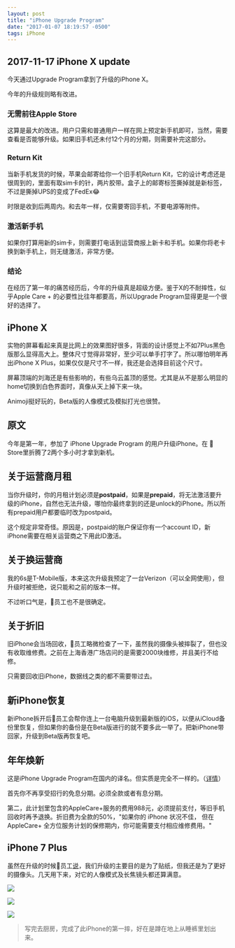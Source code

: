 ```yaml
---
layout: post
title: "iPhone Upgrade Program"
date: "2017-01-07 18:19:57 -0500"
tags: iPhone
---
```


## 2017-11-17 iPhone X update

今天通过Upgrade Program拿到了升级的iPhone X。

今年的升级规则略有改进。

### 无需前往Apple Store

这算是最大的改进。用户只需和普通用户一样在网上预定新手机即可，当然，需要查看是否能够升级。如果旧手机还未付12个月的分期，则需要补完这部分。

### Return Kit

当新手机发货的时候，苹果会邮寄给你一个旧手机Return Kit，它的设计考虑还是很周到的，里面有取sim卡的针，两片胶带。盒子上的邮寄标签撕掉就是新标签，不过是撕掉UPS的变成了FedEx😂

时限是收到后两周内。和去年一样，仅需要寄回手机，不要电源等附件。

### 激活新手机

如果你打算用新的sim卡，则需要打电话到运营商报上新卡和手机。如果你将老卡换到新手机上，则无缝激活，非常方便。

### 结论

在经历了第一年的痛苦经历后，今年的升级真是超级方便。鉴于X的不耐摔性，似乎Apple Care + 的必要性比往年都要高，所以Upgrade Program显得更是一个很好的选择了。

## iPhone X

实物的屏幕看起来真是比网上的效果图好很多，背面的设计感觉上不如7Plus黑色版那么显得高大上。整体尺寸觉得非常好，至少可以单手打字了。所以哪怕明年再出iPhone X Plus，如果仅仅是尺寸不一样，我还是会选择目前这个尺寸。

屏幕顶端的刘海还是有些影响的，有些乌云盖顶的感觉。尤其是从不是那么明显的home切换到白色界面时，真像从天上掉下来一块。

Animoji挺好玩的，Beta版的人像模式及模拟打光也很赞。

## 原文

今年是第一年，参加了 iPhone Upgrade Program 的用户升级iPhone。在  Store里折腾了2两个多小时才拿到新机。

## 关于运营商月租

当你升级时，你的月租计划必须是**postpaid**，如果是**prepaid**，将无法激活要升级的iPhone，自然也无法升级，哪怕你最终拿到的还是unlock的iPhone。所以所有prepaid用户都要临时改为postpaid。

这个规定非常奇怪。原因是，postpaid的账户保证你有一个account ID，新iPhone需要在相关运营商之下用此ID激活。

## 关于换运营商

我的6s是T-Mobile版，本来这次升级我预定了一台Verizon（可以全网使用），但升级时被拒绝，说只能和之前的版本一样。

不过听口气是，员工也不是很确定。

## 关于折旧

旧iPhone会当场回收，员工略微检查了一下，虽然我的摄像头被摔裂了，但也没有收取维修费。之前在上海香港广场店问的是需要2000块维修，并且美行不给修。

只需要回收旧iPhone，数据线之类的都不需要带过去。

## 新iPhone恢复

新iPhone拆开后员工会帮你连上一台电脑升级到最新版的iOS，以便从iCloud备份里恢复，但如果你的备份是在Beta版进行的就不要多此一举了。把新iPhone带回家，升级到Beta版再恢复吧。

## 年年焕新

这是iPhone Upgrade Program在国内的译名。但实质是完全不一样的。（[详情](http://www.apple.com/cn/shop/iphone/iphone-upgrade-program)）

首先你不再享受招行的免息分期。必须全款或者有息分期。

第二，此计划里包含的AppleCare+服务的费用988元，必须提前支付，等旧手机回收时再予退换。折旧费为全款的50%，"如果你的 iPhone 状况不佳， 但在 AppleCare+ 全方位服务计划的保修期内，你可能需要支付相应维修费用。"

## iPhone 7 Plus

虽然在升级的时候员工[说](https://twitter.com/ztpala/status/813772489872605184)，我们升级的主要目的是为了贴纸，但我还是为了更好的摄像头。几天用下来，对它的人像模式及长焦镜头都还算满意。

![](/images/iPhone7PlusPortraitModeTest.jpg)

![](/images/iPhone7PlusTelephotoCameraTest.jpg)

![](/images/iPhone7PlusCameraTest.jpg)

> 写完去厨房，完成了此iPhone的第一摔，好在是蹲在地上从睡裤里划出来。
